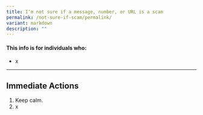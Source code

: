 ```yaml
---
title: I‘m not sure if a message, number, or URL is a scam
permalink: /not-sure-if-scam/permalink/
variant: markdown
description: ""
---
```

#### This info is for individuals who:  
* x

<hr>

## Immediate Actions  
1. Keep calm. 
2. x